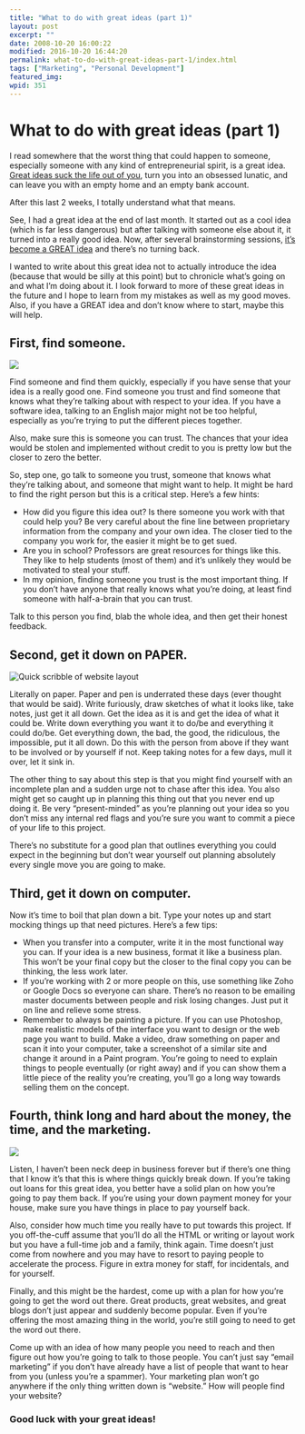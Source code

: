 ```yaml
---
title: "What to do with great ideas (part 1)"
layout: post
excerpt: ""
date: 2008-10-20 16:00:22
modified: 2016-10-20 16:44:20
permalink: what-to-do-with-great-ideas-part-1/index.html
tags: ["Marketing", "Personal Development"]
featured_img:
wpid: 351
---
```


# What to do with great ideas (part 1)

I read somewhere that the worst thing that could happen to someone, especially someone with any kind of entrepreneurial spirit, is a great idea. [Great ideas suck the life out of you](/insane-ideas-are-lifes-great-equalizer/ "Insane Ideas Are Life’s Great Equalizer"), turn you into an obsessed lunatic, and can leave you with an empty home and an empty bank account.

After this last 2 weeks, I totally understand what that means.

See, I had a great idea at the end of last month. It started out as a cool idea (which is far less dangerous) but after talking with someone else about it, it turned into a really good idea. Now, after several brainstorming sessions, [it’s become a GREAT idea](/getscientific-is-alive/ "It Actually Happened – GetScientific is Alive!") and there’s no turning back.

I wanted to write about this great idea not to actually introduce the idea (because that would be silly at this point) but to chronicle what’s going on and what I’m doing about it. I look forward to more of these great ideas in the future and I hope to learn from my mistakes as well as my good moves. Also, if you have a GREAT idea and don’t know where to start, maybe this will help.

## First, find someone.

![](/_images/2008/10/Public-128x128.png)

Find someone and find them quickly, especially if you have sense that your idea is a really good one. Find someone you trust and find someone that knows what they’re talking about with respect to your idea. If you have a software idea, talking to an English major might not be too helpful, especially as you’re trying to put the different pieces together.

Also, make sure this is someone you can trust. The chances that your idea would be stolen and implemented without credit to you is pretty low but the closer to zero the better.

So, step one, go talk to someone you trust, someone that knows what they’re talking about, and someone that might want to help. It might be hard to find the right person but this is a critical step. Here’s a few hints:

- How did you figure this idea out? Is there someone you work with that could help you? Be very careful about the fine line between proprietary information from the company and your own idea. The closer tied to the company you work for, the easier it might be to get sued.
- Are you in school? Professors are great resources for things like this. They like to help students (most of them) and it’s unlikely they would be motivated to steal your stuff.
- In my opinion, finding someone you trust is the most important thing. If you don’t have anyone that really knows what you’re doing, at least find someone with half-a-brain that you can trust.

Talk to this person you find, blab the whole idea, and then get their honest feedback.

## Second, get it down on PAPER.

![](/_images/2008/10/drawing.jpg "Quick scribble of website layout")

Literally on paper. Paper and pen is underrated these days (ever thought that would be said). Write furiously, draw sketches of what it looks like, take notes, just get it all down. Get the idea as it is and get the idea of what it could be. Write down everything you want it to do/be and everything it could do/be. Get everything down, the bad, the good, the ridiculous, the impossible, put it all down. Do this with the person from above if they want to be involved or by yourself if not. Keep taking notes for a few days, mull it over, let it sink in.

The other thing to say about this step is that you might find yourself with an incomplete plan and a sudden urge not to chase after this idea. You also might get so caught up in planning this thing out that you never end up doing it. Be very “present-minded” as you’re planning out your idea so you don’t miss any internal red flags and you’re sure you want to commit a piece of your life to this project.

There’s no substitute for a good plan that outlines everything you could expect in the beginning but don’t wear yourself out planning absolutely every single move you are going to make.

## Third, get it down on computer.

Now it’s time to boil that plan down a bit. Type your notes up and start mocking things up that need pictures. Here’s a few tips:

- When you transfer into a computer, write it in the most functional way you can. If your idea is a new business, format it like a business plan. This won’t be your final copy but the closer to the final copy you can be thinking, the less work later.
- If you’re working with 2 or more people on this, use something like Zoho or Google Docs so everyone can share. There’s no reason to be emailing master documents between people and risk losing changes. Just put it on line and relieve some stress.
- Remember to always be painting a picture. If you can use Photoshop, make realistic models of the interface you want to design or the web page you want to build. Make a video, draw something on paper and scan it into your computer, take a screenshot of a similar site and change it around in a Paint program. You’re going to need to explain things to people eventually (or right away) and if you can show them a little piece of the reality you’re creating, you’ll go a long way towards selling them on the concept.

## Fourth, think long and hard about the money, the time, and the marketing.


![](/_images/2008/10/what_money.jpg)

Listen, I haven’t been neck deep in business forever but if there’s one thing that I know it’s that this is where things quickly break down. If you’re taking out loans for this great idea, you better have a solid plan on how you’re going to pay them back. If you’re using your down payment money for your house, make sure you have things in place to pay yourself back.

Also, consider how much time you really have to put towards this project. If you off-the-cuff assume that you’ll do all the HTML or writing or layout work but you have a full-time job and a family, think again. Time doesn’t just come from nowhere and you may have to resort to paying people to accelerate the process. Figure in extra money for staff, for incidentals, and for yourself.

Finally, and this might be the hardest, come up with a plan for how you’re going to get the word out there. Great products, great websites, and great blogs don’t just appear and suddenly become popular. Even if you’re offering the most amazing thing in the world, you’re still going to need to get the word out there.

Come up with an idea of how many people you need to reach and then figure out how you’re going to talk to those people. You can’t just say “email marketing” if you don’t have already have a list of people that want to hear from you (unless you’re a spammer). Your marketing plan won’t go anywhere if the only thing written down is “website.” How will people find your website?

### Good luck with your great ideas!
